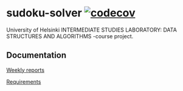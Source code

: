 # sudoku-solver [![codecov](https://codecov.io/gh/tulma95/sudoku-solver/branch/master/graph/badge.svg)](https://codecov.io/gh/tulma95/sudoku-solver)

University of Helsinki INTERMEDIATE STUDIES LABORATORY: DATA STRUCTURES AND ALGORITHMS -course project. 

## Documentation
[Weekly reports](https://github.com/tulma95/sudoku-solver/tree/master/documentation/weeklyReports)

[Requirements](documentation/requirements.md)
